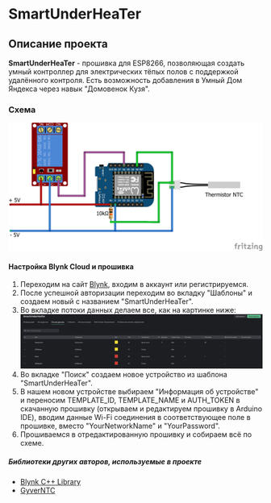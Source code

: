 # SmartUnderHeaTer

## Описание проекта
**SmartUnderHeaTer** - прошивка для ESP8266, позволяющая создать умный контроллер для электрических тёпых полов с поддержкой удалённого контроля. Есть возможность добавления в Умный Дом Яндекса через навык "Домовенок Кузя".

### Схема
![SCHEME](https://github.com/redn1ghtz/SmartUnderHeaTer/blob/main/Pictures/SmartUnderHeaTer.png)

#### Настройка Blynk Cloud и прошивка
1) Переходим на сайт [Blynk](https://blynk.io/), входим в аккаунт или регистрируемся.
2) После успешной авторизации переходим во вкладку "Шаблоны" и создаем новый с названием "SmartUnderHeaTer".
3) Во вкладке потоки данных делаем все, как на картинке ниже:
![SETTINGS](https://github.com/redn1ghtz/SmartUnderHeaTer/blob/main/Pictures/blynk1.jpg)
4) Во вкладке "Поиск" создаем новое устройство из шаблона "SmartUnderHeaTer".
5) В нашем новом устройстве выбираем "Информация об устройстве" и переносим TEMPLATE_ID, TEMPLATE_NAME и AUTH_TOKEN в скачанную прошивку (открываем и редактируем прошивку в Arduino IDE), вводим данные Wi-Fi соединения в соответствующее поле в прошивке, вместо "YourNetworkName" и "YourPassword".
6) Прошиваемся в отредактированную прошивку и собираем всё по схеме.

##### Библиотеки других авторов, используемые в проекте
* [Blynk C++ Library](https://github.com/blynkkk/blynk-library)
* [GyverNTC](https://github.com/GyverLibs/GyverNTC)
